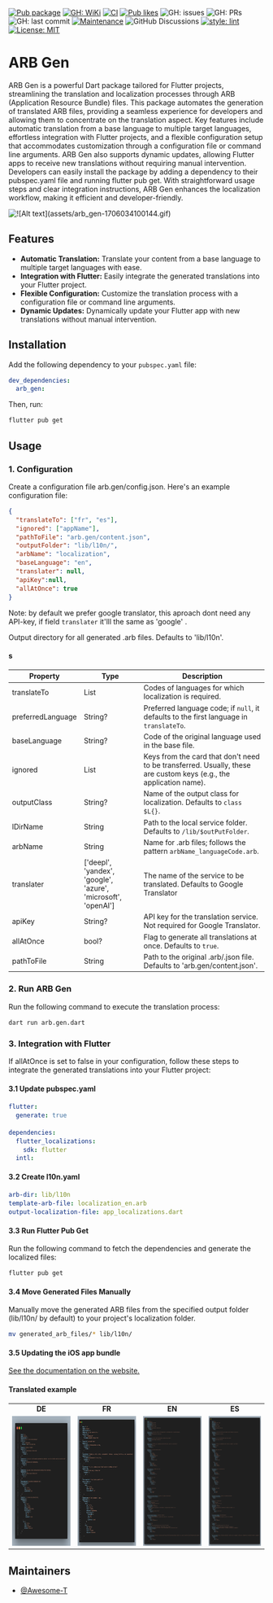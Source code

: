 [![Pub package](https://img.shields.io/pub/v/arb_gen.svg)](https://pub.dev/packages/arb_gen)
[![GH: WiKi](https://img.shields.io/badge/FAQ-90e22b)](https://github.com/Awesome-T/arb_gen/wiki/FAQ)
[![CI](https://github.com/Awesome-T/arb_gen/actions/workflows/ci.yaml/badge.svg)](https://github.com/Awesome-T/arb_gen/actions)
[![Pub likes](https://badgen.net/pub/likes/arb_gen)](https://pub.dev/packages/arb_gen)
![GH: issues](https://img.shields.io/github/issues/Awesome-T/arb_gen)
![GH: PRs](https://img.shields.io/github/issues-pr/Awesome-T/arb_gen)
![GH: last commit](https://img.shields.io/github/last-commit/Awesome-T/arb_gen?color=blue&logo=GitHub&style=flat)
[![Maintenance](https://img.shields.io/badge/Maintained%3F-yes-green.svg)](ttps://github.com/Naereen/StrapDown.js/graphs/commit-activity)
![GitHub Discussions](https://img.shields.io/github/discussions/Awesome-T/arb_gen)
[![style: lint](https://img.shields.io/badge/style-lint-4BC0F5.svg)](https://pub.dev/packages/lint)
[![License: MIT](https://img.shields.io/badge/license-MIT-blue.svg)](https://github.com/Awesome-T/arb_gen/blob/dev/LICENSE)

# ARB Gen

ARB Gen is a powerful Dart package tailored for Flutter projects, streamlining the translation and localization processes through ARB (Application Resource Bundle) files. This package automates the generation of translated ARB files, providing a seamless experience for developers and allowing them to concentrate on the translation aspect. Key features include automatic translation from a base language to multiple target languages, effortless integration with Flutter projects, and a flexible configuration setup that accommodates customization through a configuration file or command line arguments. ARB Gen also supports dynamic updates, allowing Flutter apps to receive new translations without requiring manual intervention. Developers can easily install the package by adding a dependency to their pubspec.yaml file and running flutter pub get. With straightforward usage steps and clear integration instructions, ARB Gen enhances the localization workflow, making it efficient and developer-friendly.

![!\[Alt text\](assets/arb_gen-1706034100144.gif)](assets/example.gif)

## Features

- **Automatic Translation:** Translate your content from a base language to multiple target languages with ease.
- **Integration with Flutter:** Easily integrate the generated translations into your Flutter project.
- **Flexible Configuration:** Customize the translation process with a configuration file or command line arguments.
- **Dynamic Updates:** Dynamically update your Flutter app with new translations without manual intervention.

## Installation

Add the following dependency to your `pubspec.yaml` file:

```yaml
dev_dependencies:
  arb_gen:
```

Then, run:

```bash
flutter pub get
```

## Usage

### 1. Configuration

Create a configuration file arb.gen/config.json. Here's an example configuration file:

```json
{
  "translateTo": ["fr", "es"],
  "ignored": ["appName"],
  "pathToFile": "arb.gen/content.json",
  "outputFolder": "lib/l10n/",
  "arbName": "localization",
  "baseLanguage": "en",
  "translater": null,
  "apiKey":null,
  "allAtOnce": true
}
```

Note: by default we prefer google translator, this aproach dont need any API-key,
if field `translater` it'lll the same as 'google' .

 Output directory for all generated .arb files. Defaults to 'lib/l10n'.

#### s

| Property          | Type           | Description                                                      |
| ----------------- | -------------- | ---------------------------------------------------------------- |
| translateTo       | List<String>   | Codes of languages for which localization is required.           |
| preferredLanguage | String?        | Preferred language code; if `null`, it defaults to the first language in `translateTo`. |
| baseLanguage      | String?        | Code of the original language used in the base file.               |
| ignored           | List<String>   | Keys from the card that don't need to be transferred. Usually, these are custom keys (e.g., the application name). |
| outputClass       | String?        | Name of the output class for localization. Defaults to `class $L{}`. |
| lDirName          | String         | Path to the local service folder. Defaults to `/lib/$outPutFolder`. |
| arbName           | String         | Name for .arb files; follows the pattern `arbName_languageCode.arb`. |
| translater        | ['deepl', 'yandex', 'google', 'azure', 'microsoft', 'openAI']     | The name of the service to be translated. Defaults to Google Translator |
| apiKey            | String?        | API key for the translation service. Not required for Google Translator. |
| allAtOnce         | bool?          | Flag to generate all translations at once. Defaults to `true`.     |
| pathToFile        | String         | Path to the original .arb/.json file. Defaults to 'arb.gen/content.json'. |

### 2. Run ARB Gen

Run the following command to execute the translation process:

```bash
dart run arb.gen.dart
```

### 3. Integration with Flutter

If allAtOnce is set to false in your configuration, follow these steps to integrate the generated translations into your Flutter project:

#### 3.1 Update pubspec.yaml

```yaml
flutter:
  generate: true

dependencies:
  flutter_localizations:
    sdk: flutter
  intl:
```

#### 3.2 Create l10n.yaml

```yaml
arb-dir: lib/l10n
template-arb-file: localization_en.arb
output-localization-file: app_localizations.dart
```

#### 3.3 Run Flutter Pub Get

Run the following command to fetch the dependencies and generate the localized files:

```bash
flutter pub get
```

#### 3.4 Move Generated Files Manually

Manually move the generated ARB files from the specified output folder (lib/l10n/ by default) to your project's localization folder.

```bash
mv generated_arb_files/* lib/l10n/
```

#### 3.5 Updating the iOS app bundle

[See the documentation on the website.](https://docs.flutter.dev/ui/accessibility-and-internationalization/internationalization#localizing-for-ios-updating-the-ios-app-bundle)

#### Translated example

<table>
    <tbody>
        <tr>
            <td align="center">
                <b> DE </>
            </td>
            <td align="center">
                <b> FR </>
            </td>
            <td align="center">
                <b> EN </>
            </td>
            <td align="center">
                <b> ES </>
            </td>
        </tr>
        <tr>
            <td align="center">
                <a href="https://github.com/Awesome-T/arb_gen/blob/main/assets/de.png">
                    <img src="assets\de.png" width="225" height=255 />
                </a>
            </td>
            <td align="center">
                <a href="https://github.com/Awesome-T/arb_gen/blob/main/assets/fr.png">
                    <img src="assets\fr.png" width="225" height=255 />
                </a>
            </td>
            <td align="center">
                <a href="https://github.com/Awesome-T/arb_gen/blob/main/assets/en.png">
                    <img src="assets\en.png" width="225" height=255 />
                </a>
            </td>
            <td align="center">
                <a href="https://github.com/Awesome-T/arb_gen/blob/main/assets/es.png">
                    <img src="assets\es.png" width="200" height=255 />
                </a>
            </td>
        </tr>
    </tbody>
</table>

## Maintainers

- [@Awesome-T](https://github.com/Awesome-T)
